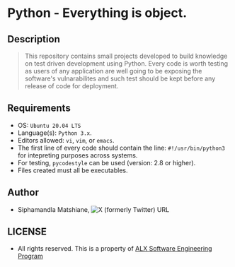 # Python - Everything is object.

## Description
> This repository contains small projects developed to build knowledge on test driven development using Python. Every code is worth testing as users of any application are well going to be exposing the software's vulnarabilites and such test should be kept before any release of code for deployment.

## Requirements
- OS: `Ubuntu 20.04 LTS`
- Language(s): `Python 3.x`.
- Editors allowed: `vi`, `vim`, or `emacs`.
- The first line of every code should contain the line: `#!/usr/bin/python3` for intepreting purposes across systems.
- For testing, `pycodestyle` can be used (version: 2.8 or higher).
- Files created must all be executables.

## Author
- Siphamandla Matshiane, ![X (formerly Twitter) URL](https://img.shields.io/twitter/url?url=https%3A%2F%2Fwww.twitter.com%2Fsbumatshiane916)

## LICENSE
- All rights reserved. This is a property of [ALX Software Engineering Program](www.alxafrica.com/software-engineering/)
